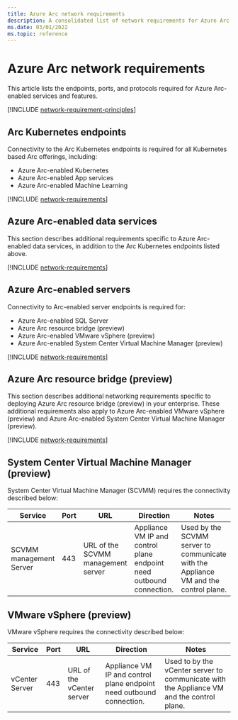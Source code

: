 ```yaml
---
title: Azure Arc network requirements
description: A consolidated list of network requirements for Azure Arc features and Azure Arc-enabled services. Lists endpoints, ports, and protocols.
ms.date: 03/01/2022
ms.topic: reference
---
```


# Azure Arc network requirements

This article lists the endpoints, ports, and protocols required for Azure Arc-enabled services and features.

[!INCLUDE [network-requirement-principles](includes/network-requirement-principles.md)]

## Arc Kubernetes endpoints

Connectivity to the Arc Kubernetes endpoints is required for all Kubernetes based Arc offerings, including:

- Azure Arc-enabled Kubernetes
- Azure Arc-enabled App services
- Azure Arc-enabled Machine Learning

[!INCLUDE [network-requirements](kubernetes/includes/network-requirements.md)]

## Azure Arc-enabled data services

This section describes additional requirements specific to Azure Arc-enabled data services, in addition to the Arc Kubernetes endpoints listed above.

[!INCLUDE [network-requirements](data/includes/network-requirements.md)]

## Azure Arc-enabled servers

Connectivity to Arc-enabled server endpoints is required for:

- Azure Arc-enabled SQL Server
- Azure Arc resource bridge (preview)
- Azure Arc-enabled VMware vSphere (preview)
- Azure Arc-enabled System Center Virtual Machine Manager (preview)

[!INCLUDE [network-requirements](servers/includes/network-requirements.md)]

## Azure Arc resource bridge (preview)

This section describes additional networking requirements specific to deploying Azure Arc resource bridge (preview) in your enterprise. These additional requirements also apply to Azure Arc-enabled VMware vSphere (preview) and Azure Arc-enabled System Center Virtual Machine Manager (preview).

[!INCLUDE [network-requirements](resource-bridge/includes/network-requirements.md)]

## System Center Virtual Machine Manager (preview)

System Center Virtual Machine Manager (SCVMM) requires the connectivity described below:

| **Service** | **Port** | **URL** | **Direction** | **Notes**|
| --- | --- | --- | --- | --- |
| SCVMM management Server | 443 | URL of the SCVMM management server | Appliance VM IP and control plane endpoint need outbound connection. | Used by the SCVMM server to communicate with the Appliance VM and the control plane. |

## VMware vSphere (preview)

VMware vSphere requires the connectivity described below:

| **Service** | **Port** | **URL** | **Direction** | **Notes**|
| --- | --- | --- | --- | --- |
| vCenter Server | 443 | URL of the vCenter server  | Appliance VM IP and control plane endpoint need outbound connection. | Used to by the vCenter server to communicate with the Appliance VM and the control plane.|
